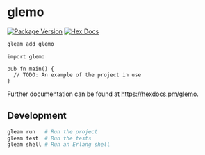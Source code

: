 # glemo

[![Package Version](https://img.shields.io/hexpm/v/glemo)](https://hex.pm/packages/glemo)
[![Hex Docs](https://img.shields.io/badge/hex-docs-ffaff3)](https://hexdocs.pm/glemo/)

```sh
gleam add glemo
```
```gleam
import glemo

pub fn main() {
  // TODO: An example of the project in use
}
```

Further documentation can be found at <https://hexdocs.pm/glemo>.

## Development

```sh
gleam run   # Run the project
gleam test  # Run the tests
gleam shell # Run an Erlang shell
```

